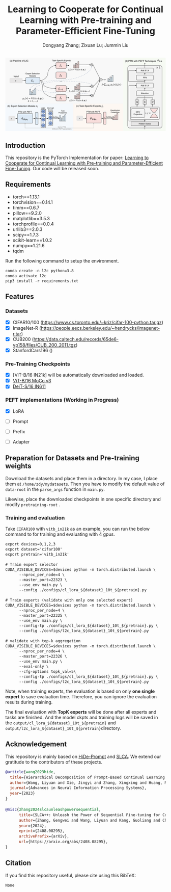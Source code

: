 <div align="center">
  
  <div>
  <h1>Learning to Cooperate for Continual Learning with Pre-training and Parameter-Efficient Fine-Tuning</h1>
  </div>
  <div>
      Dongyang Zhang; Zixuan Lu; Jummin Liu
  </div>
  <br/>
</div>

[//]: # (![本地路径]&#40;./resources/overview.pdf&#41;)
<img src=".\resources\overview.pdf">  

## Introduction
This repository is the PyTorch Implementation for paper: 
[Learning to Cooperate for Continual Learning with Pre-training and Parameter-Efficient Fine-Tuning]().
Our code will be released soon.

## Requirements
- torch==1.13.1
- torchvision==0.14.1
- timm==0.6.7
- pillow==9.2.0
- matplotlib==3.5.3
- torchprofile==0.0.4
- urllib3==2.0.3
- scipy==1.7.3
- scikit-learn==1.0.2
- numpy==1.21.6
- tqdm

Run the following command to setup the environment.
```
conda create -n l2c python=3.8
conda activate l2c
pip3 install -r requirements.txt
```

## Features
### Datasets
- [x] CIFAR10/100 (https://www.cs.toronto.edu/~kriz/cifar-100-python.tar.gz)
- [x] ImageNet-R (https://people.eecs.berkeley.edu/~hendrycks/imagenet-r.tar)
- [x] CUB200 (https://data.caltech.edu/records/65de6-vp158/files/CUB_200_2011.tgz)
- [x] StanfordCars196 ()

### Pre-Training Checkpoints
- [x] [ViT-B/16 IN21k] will be automatically downloaded and loaded.
- [x] [ViT-B/16 MoCo v3]()
- [x] [DeiT-S/16 IN611]()

### PEFT implementations (Working in Progress)
- [x] LoRA
- [ ] Prompt 
- [ ] Prefix
- [ ] Adapter


## Preparation for Datasets and Pre-training weights
Download the datasets and place them in a directory. In my case, I place them at ```/home/zdy/mydatasets```.
Then you have to modify the default value of ```data-root``` in the `parse_args` function in `main.py`.

Likewise, place the downloaded checkpoints in one specific directory and modify ```pretraining-root``` .

### Training and evaluation
Take ```CIFAR100``` with ```vitb_in21k``` as an example, you can run the below command to for training and evaluating with 4 gpus.

```
export devices=0,1,2,3
export dataset='cifar100'
export pretrain='vitb_in21k'

# Train expert selector
CUDA_VISIBLE_DEVICES=$devices python -m torch.distributed.launch \
      --nproc_per_node=4 \
      --master_port=22323 \
      --use_env main.py \
      --config ./configs/cl_lora_${dataset}_10t_${pretrain}.py

# Train experts (validate with only one selected expert)
CUDA_VISIBLE_DEVICES=$devices python -m torch.distributed.launch \
      --nproc_per_node=4 \
      --master_port=22325 \
      --use_env main.py \
      --config-tp ./configs/cl_lora_${dataset}_10t_${pretrain}.py \
      --config ./configs/l2c_lora_${dataset}_10t_${pretrain}.py

# validate with top-k aggregation
CUDA_VISIBLE_DEVICES=$devices python -m torch.distributed.launch \
      --nproc_per_node=4 \
      --master_port=22326 \
      --use_env main.py \
      --eval-only \
      --cfg-options topk_val=5\
      --config-tp ./configs/cl_lora_${dataset}_10t_${pretrain}.py \
      --config ./configs/l2c_lora_${dataset}_10t_${pretrain}.py
```
Note, when training experts, the evaluation is based on only **one single expert** to save evaluation time.
Therefore, you can ignore the evaluation results during training.

The final evaluation with **TopK experts** will be done after all experts and tasks are finished. 
And the model ckpts and training logs will be saved in the ```output/cl_lora_${dataset}_10t_${pretrain}``` and ```output/l2c_lora_${dataset}_10t_${pretrain}```directory.

## Acknowledgement
This repository is mainly based on [HiDe-Prompt](https://github.com/thu-ml/HiDe-Prompt) and [SLCA](https://github.com/GengDavid/SLCA). We extend our gratitude to the contributors of these projects.
```bibtex
@article{wang2023hide,
  title={Hierarchical Decomposition of Prompt-Based Continual Learning: Rethinking Obscured Sub-optimality},
  author={Wang, Liyuan and Xie, Jingyi and Zhang, Xingxing and Huang, Mingyi and Su, Hang and Zhu, Jun},
  journal={Advances in Neural Information Processing Systems},
  year={2023}
}

@misc{zhang2024slcaunleashpowersequential,
      title={SLCA++: Unleash the Power of Sequential Fine-tuning for Continual Learning with Pre-training}, 
      author={Zhang, Gengwei and Wang, Liyuan and Kang, Guoliang and Chen, Ling and Wei, Yunchao},
      year={2024},
      eprint={2408.08295},
      archivePrefix={arXiv},
      url={https://arxiv.org/abs/2408.08295}, 
}
```
## Citation
If you find this repository useful, please cite using this BibTeX:
```
None
```